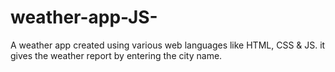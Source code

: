 # weather-app-JS-
A weather app created using various web languages like HTML, CSS &amp; JS. it gives the weather report by entering the city name.
